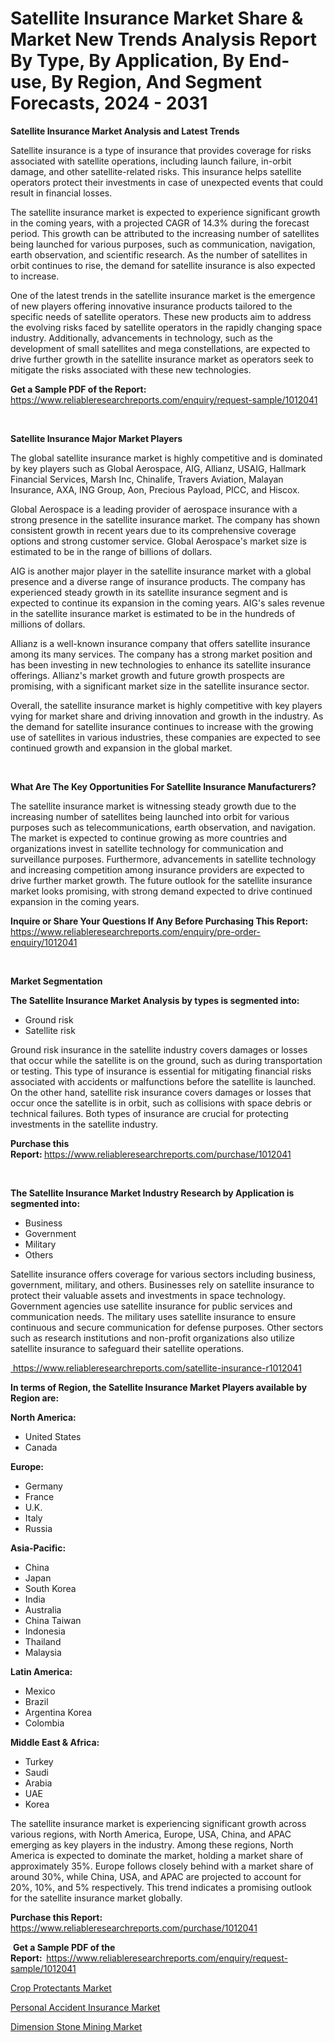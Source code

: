 <p><h1>Satellite Insurance Market Share & Market New Trends Analysis Report By Type, By Application, By End-use, By Region, And Segment Forecasts, 2024 - 2031</h1></p><p><strong>Satellite Insurance Market Analysis and Latest Trends</strong></p>
<p><p>Satellite insurance is a type of insurance that provides coverage for risks associated with satellite operations, including launch failure, in-orbit damage, and other satellite-related risks. This insurance helps satellite operators protect their investments in case of unexpected events that could result in financial losses.</p><p>The satellite insurance market is expected to experience significant growth in the coming years, with a projected CAGR of 14.3% during the forecast period. This growth can be attributed to the increasing number of satellites being launched for various purposes, such as communication, navigation, earth observation, and scientific research. As the number of satellites in orbit continues to rise, the demand for satellite insurance is also expected to increase.</p><p>One of the latest trends in the satellite insurance market is the emergence of new players offering innovative insurance products tailored to the specific needs of satellite operators. These new products aim to address the evolving risks faced by satellite operators in the rapidly changing space industry. Additionally, advancements in technology, such as the development of small satellites and mega constellations, are expected to drive further growth in the satellite insurance market as operators seek to mitigate the risks associated with these new technologies.</p></p>
<p><strong>Get a Sample PDF of the Report:&nbsp;</strong> <a href="https://www.reliableresearchreports.com/enquiry/request-sample/1012041">https://www.reliableresearchreports.com/enquiry/request-sample/1012041</a></p>
<p>&nbsp;</p>
<p><strong>Satellite Insurance Major Market Players</strong></p>
<p><p>The global satellite insurance market is highly competitive and is dominated by key players such as Global Aerospace, AIG, Allianz, USAIG, Hallmark Financial Services, Marsh Inc, Chinalife, Travers Aviation, Malayan Insurance, AXA, ING Group, Aon, Precious Payload, PICC, and Hiscox.</p><p>Global Aerospace is a leading provider of aerospace insurance with a strong presence in the satellite insurance market. The company has shown consistent growth in recent years due to its comprehensive coverage options and strong customer service. Global Aerospace's market size is estimated to be in the range of billions of dollars.</p><p>AIG is another major player in the satellite insurance market with a global presence and a diverse range of insurance products. The company has experienced steady growth in its satellite insurance segment and is expected to continue its expansion in the coming years. AIG's sales revenue in the satellite insurance market is estimated to be in the hundreds of millions of dollars.</p><p>Allianz is a well-known insurance company that offers satellite insurance among its many services. The company has a strong market position and has been investing in new technologies to enhance its satellite insurance offerings. Allianz's market growth and future growth prospects are promising, with a significant market size in the satellite insurance sector.</p><p>Overall, the satellite insurance market is highly competitive with key players vying for market share and driving innovation and growth in the industry. As the demand for satellite insurance continues to increase with the growing use of satellites in various industries, these companies are expected to see continued growth and expansion in the global market.</p></p>
<p>&nbsp;</p>
<p><strong>What Are The Key Opportunities For Satellite Insurance Manufacturers?</strong></p>
<p><p>The satellite insurance market is witnessing steady growth due to the increasing number of satellites being launched into orbit for various purposes such as telecommunications, earth observation, and navigation. The market is expected to continue growing as more countries and organizations invest in satellite technology for communication and surveillance purposes. Furthermore, advancements in satellite technology and increasing competition among insurance providers are expected to drive further market growth. The future outlook for the satellite insurance market looks promising, with strong demand expected to drive continued expansion in the coming years.</p></p>
<p><strong>Inquire or Share Your Questions If Any Before Purchasing This Report:</strong> <a href="https://www.reliableresearchreports.com/enquiry/pre-order-enquiry/1012041">https://www.reliableresearchreports.com/enquiry/pre-order-enquiry/1012041</a></p>
<p>&nbsp;</p>
<p><strong>Market Segmentation</strong></p>
<p><strong>The Satellite Insurance Market Analysis by types is segmented into:</strong></p>
<p><ul><li>Ground risk</li><li>Satellite risk</li></ul></p>
<p><p>Ground risk insurance in the satellite industry covers damages or losses that occur while the satellite is on the ground, such as during transportation or testing. This type of insurance is essential for mitigating financial risks associated with accidents or malfunctions before the satellite is launched. On the other hand, satellite risk insurance covers damages or losses that occur once the satellite is in orbit, such as collisions with space debris or technical failures. Both types of insurance are crucial for protecting investments in the satellite industry.</p></p>
<p><strong>Purchase this Report:&nbsp;</strong><a href="https://www.reliableresearchreports.com/purchase/1012041">https://www.reliableresearchreports.com/purchase/1012041</a></p>
<p>&nbsp;</p>
<p><strong>The Satellite Insurance Market Industry Research by Application is segmented into:</strong></p>
<p><ul><li>Business</li><li>Government</li><li>Military</li><li>Others</li></ul></p>
<p><p>Satellite insurance offers coverage for various sectors including business, government, military, and others. Businesses rely on satellite insurance to protect their valuable assets and investments in space technology. Government agencies use satellite insurance for public services and communication needs. The military uses satellite insurance to ensure continuous and secure communication for defense purposes. Other sectors such as research institutions and non-profit organizations also utilize satellite insurance to safeguard their satellite operations.</p></p>
<p><a href="https://www.reliableresearchreports.com/satellite-insurance-r1012041">&nbsp;https://www.reliableresearchreports.com/satellite-insurance-r1012041</a></p>
<p><strong>In terms of Region, the Satellite Insurance Market Players available by Region are:</strong></p>
<p>
    <p> <strong> North America: </strong>
        <ul>
            <li>United States</li>
            <li>Canada</li>
        </ul>
        </p> 
    <p> <strong> Europe: </strong>
        <ul>
            <li>Germany</li>
            <li>France</li>
            <li>U.K.</li>
            <li>Italy</li>
            <li>Russia</li>
        </ul>
        </p> 
    <p> <strong> Asia-Pacific: </strong>
        <ul>
            <li>China</li>
            <li>Japan</li>
            <li>South Korea</li>
            <li>India</li>
            <li>Australia</li>
            <li>China Taiwan</li>
            <li>Indonesia</li>
            <li>Thailand</li>
            <li>Malaysia</li>
        </ul>
        </p> 
    <p> <strong> Latin America: </strong>
        <ul>
            <li>Mexico</li>
            <li>Brazil</li>
            <li>Argentina Korea</li>
            <li>Colombia</li>
        </ul>
        </p> 
    <p> <strong> Middle East & Africa: </strong>
        <ul>
            <li>Turkey</li>
            <li>Saudi</li>
            <li>Arabia</li>
            <li>UAE</li>
            <li>Korea</li>
        </ul>
    </p>
    </p>
<p><p>The satellite insurance market is experiencing significant growth across various regions, with North America, Europe, USA, China, and APAC emerging as key players in the industry. Among these regions, North America is expected to dominate the market, holding a market share of approximately 35%. Europe follows closely behind with a market share of around 30%, while China, USA, and APAC are projected to account for 20%, 10%, and 5% respectively. This trend indicates a promising outlook for the satellite insurance market globally.</p></p>
<p><strong>Purchase this Report: </strong><a href="https://www.reliableresearchreports.com/purchase/1012041">https://www.reliableresearchreports.com/purchase/1012041</a></p>
<p>&nbsp;<strong>Get a Sample PDF of the Report:&nbsp;&nbsp;</strong><a href="https://www.reliableresearchreports.com/enquiry/request-sample/1012041">https://www.reliableresearchreports.com/enquiry/request-sample/1012041</a></p>
<p><strong></strong></p>
<p><p><a href="https://www.linkedin.com/pulse/crop-protectants-market-analysis-sze-forecasted-period-from-2024-ubp0f">Crop Protectants Market</a></p><p><a href="https://github.com/gracielawharr/Market-Research-Report-List-1/blob/main/personal-accident-insurance-market.md">Personal Accident Insurance Market</a></p><p><a href="https://www.linkedin.com/pulse/dimension-stone-mining-market-trends-forecast-competitive-analysis-utfkf">Dimension Stone Mining Market</a></p></p>